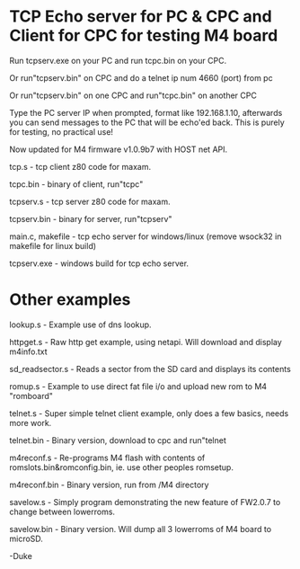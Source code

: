 TCP Echo server for PC & CPC and Client for CPC for testing M4 board
====================================================================


Run tcpserv.exe on your PC and run tcpc.bin on your CPC.

Or run"tcpserv.bin" on CPC and do a telnet ip num 4660 (port) from pc 

Or run"tcpserv.bin" on one CPC and run"tcpc.bin" on another CPC

Type the PC server IP when prompted, format like 192.168.1.10, afterwards you can send messages to the PC that will be echo'ed back.
This is purely for testing, no practical use!

Now updated for M4 firmware v1.0.9b7 with HOST net API.

tcp.s       - tcp client z80 code for maxam.


tcpc.bin    - binary of client, run"tcpc"


tcpserv.s   - tcp server z80 code for maxam.


tcpserv.bin - binary for server, run"tcpserv"

main.c, makefile - tcp echo server for windows/linux  (remove wsock32 in makefile for linux build)


tcpserv.exe - windows build for tcp echo server.


Other examples
==============

lookup.s    - Example use of dns lookup.

httpget.s   - Raw http get example, using netapi. Will download and display m4info.txt

sd_readsector.s - Reads a sector from the SD card and displays its contents

romup.s     - Example to use direct fat file i/o and upload new rom to M4 "romboard"

telnet.s    - Super simple telnet client example, only does a few basics, needs more work.

telnet.bin  - Binary version, download to cpc and run"telnet

m4reconf.s - Re-programs M4 flash with contents of romslots.bin&romconfig.bin, ie. use other peoples romsetup.

m4reconf.bin - Binary version, run from /M4 directory

savelow.s  - Simply program demonstrating the new feature of FW2.0.7 to change between lowerroms.

savelow.bin  - Binary version. Will dump all 3 lowerroms of M4 board to microSD.

-Duke
